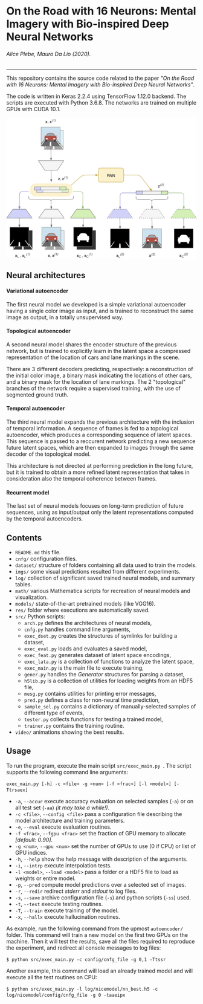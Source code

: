 # On the Road with 16 Neurons: Mental Imagery with Bio-inspired Deep Neural Networks

###### *Alice Plebe, Mauro Da Lio (2020).*
---

This repository contains the source code related to the paper *"On the Road with 16 Neurons: Mental Imagery with Bio-inspired Deep Neural Networks"*.

The code is written in Keras 2.2.4 using TensorFlow 1.12.0 backend. The scripts are executed with Python 3.6.8. The networks are trained on multiple GPUs with CUDA 10.1.
<!--T
he neural models obtained from Keras are exported to __Wolfram Mathematica 11.3__ for visualization.
-->

![](doc/net_RMVAE.jpg)


## Neural architectures

#### Variational autoencoder
The first neural model we developed is a simple variational autoencoder having a single color image as input, and is trained to reconstruct the same image as output, in a totally unsupervised way.


#### Topological autoencoder
A second neural model shares the encoder structure of the previous network, but is trained to explicitly learn in the latent space a compressed representation of the location of cars and lane markings in the scene.

There are 3 different decoders predicting, respectively: a reconstruction of the initial color image, a binary mask indicating the locations of other cars, and a binary mask for the location of lane markings. The 2 "topological" branches of the network require a supervised training, with the use of segmented ground truth. 


#### Temporal autoencoder
The third neural model expands the previous architecture with the inclusion of temporal information. A sequence of frames is fed to a topological autoencoder, which produces a corresponding sequence of latent spaces. This sequence is passed to a reccurent network predicting a new sequence future latent spaces, which are then expanded to images through the same decoder of the topological model.

This architecture is not directed at performing prediction in the long future, but it is trained to obtain a more refined latent representation that takes in consideration also the temporal coherence between frames.


#### Recurrent model
The last set of neural models focuses on long-term prediction of future sequences, using as input/output only the latent representations computed by the temporal autoencoders.

<!--
| Variational AE         | Topological AE          | Temporal AE              |
:-----------------------:|:-----------------------:|:-------------------------:
| <img src="doc/net_VAE.jpg" height="300"> | <img src="doc/net_MVAE.jpg"height="300"> | <img src="doc/net_RMVAE.jpg" height="300"> |

| Recurrent model        |
:-----------------------:|
| <img src="doc/net_RTIME.jpg" width="500"> |
-->


<!--
## From Keras to Mathematica
For the sake of convenience, the definition and training of neural networks is done entirely in Keras, which allows a very light coding and wide support from the online community. Also the training on multiple GPUs is easily handled.
Unfortunately, there is no direct way to import in Mathematica a neural model created in Keras. Mathematica supports the import of model weights from _HDF5_ files, but the model architecture must be recreated from scratch using Mathematica.
The downside of this approach is that there is no full compatibility between the neural network modules of Keras and Mathematica. One of the main issues is the different handling of convolution padding, which is done automatically in Keras while in Mathematica is still quite intricate. As a consequence, there seems to be no way to recreate in Mathematica a series of deconvolutional layers as in Keras. So further work is needed.
-->

<!--
## Test results

We train and test our model on the [SYNTHIA](http://synthia-dataset.net/) dataset.

#### Frame recontruction
This are the results of the temporal autoencoder on the *freeway* driving sequences (on the left the model output, on the right the ground thuth):

![](doc/full_S01.mp4)


This are the results on the *city* driving sequences:

![](doc/full_S02.mp4)



#### Interpolation between latent spaces
These are the results of testing the latent spaces computed by the temporal autoencoder model:

![](doc/interp_1.gif)

![](doc/interp_3.gif)


#### Hallucination
These are the results of testing the recurrent model using the *hallucination* technique: the predicted output of the recurrent network is fed as input of the next recursive iteration (on the left the imaginary sequence produced by the network, on the right the reference sequence):

![](doc/halluc_1.gif)

![](doc/halluc_4.gif)
-->

## Contents

- `README.md` this file.
- `cnfg/` configuration files.
- `dataset/` structure of folders containing all data used to train the models.
- `imgs/` some visual predictions resulted from different experiments.
- `log/` collection of significant saved trained neural models, and summary tables.
- `math/` various Mathematica scripts for recreation of neural models and visualization.
- `models/` state-of-the-art pretrained models (like VGG16).
- `res/` folder where executions are automatically saved.
- `src/` Python scripts:
	- `arch.py` defines the architectures of neural models,
	- `cnfg.py` handles command line arguments,
	- `exec_dset.py` creates the structures of symlinks for building a dataset,
	- `exec_eval.py` loads and evaluates a saved model,
	- `exec_feat.py` generates dataset of latent space encodings,
	- `exec_lata.py` is a collection of functions to analyze the latent space,
	- `exec_main.py` is the main file to execute training,
	- `gener.py` handles the *Generator* structures for parsing a dataset,
	- `h5lib.py` is a collection of utilities for loading weights from an HDF5 file,
	- `mesg.py` contains utilities for printing error messages,
	- `pred.py` defines a class for non-neural time prediction,
	- `sample_sel.py` contains a dictionary of manually-selected samples of different type of events,
	- `tester.py` collects functions for testing a trained model,
	- `trainer.py` contains the training routine.
- `video/` animations showing the best results.


## Usage
To run the program, execute the main script `src/exec_main.py `. The script supports the following command line arguments:

```
exec_main.py [-h] -c <file> -g <num> [-f <frac>] [-l <model>] [-Ttrsaex]
```

- `-a`, `--accur` execute accuracy evaluation on selected samples (`-a`) or on all test set (`-aa`) *(it may take a while!)*.
- `-c <file>`, `--config <file>` pass a configuration file describing the model architecture and training parameters.
- `-e`, `--eval` execute evaluation routines.
- `-f <frac>`, `--fgpu <frac>` set the fraction of GPU memory to allocate *[default: 0.90]*.
- `-g <num>`, `--gpu <num>` set the number of GPUs to use (0 if CPU) or list of GPU indices.
- `-h`, `--help` show the help message with description of the arguments.
- `-i`, `--intrp` execute interpolation tests.
- `-l <model>`, `--load <model>` pass a folder or a HDF5 file to load as weights or entire model.
- `-p`, `--pred` compute model predictions over a selected set of images.
- `-r`, `--redir` redirect _stderr_ and _stdout_ to log files.
- `-s`, `--save` archive configuration file (`-s`) and python scripts (`-ss`) used.
- `-t`, `--test` execute testing routines.
- `-T`, `--train` execute training of the model.
- `-x`, `--hallx` execute hallucination routines.


As example, run the following command from the upmost `autoencoder/` folder. This command will train a new model on the first two GPUs on the machine. Then it will test the results, save all the files required to reproduce the experiment, and redirect all console messages to log files:

```
$ python src/exec_main.py -c config/cnfg_file -g 0,1 -Ttssr
```

Another example, this command will load an already trained model and will execute all the test routines on CPU:

```
$ python src/exec_main.py -l log/nicemodel/nn_best.h5 -c log/nicemodel/config/cnfg_file -g 0 -taaeipx
```
